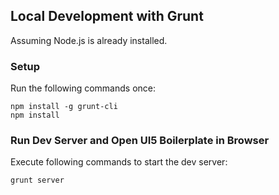 
## Local Development with Grunt
Assuming Node.js is already installed.
### Setup
Run the following commands once:
```
npm install -g grunt-cli
npm install
```
### Run Dev Server and Open UI5 Boilerplate in Browser
Execute following commands to start the dev server:
```
grunt server
```
